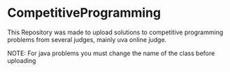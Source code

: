 # CompetitiveProgramming
This Repository was made to upload solutions to competitive programming problems from several judges, mainly uva online judge.

NOTE: For java problems you must change the name of the class before uploading
